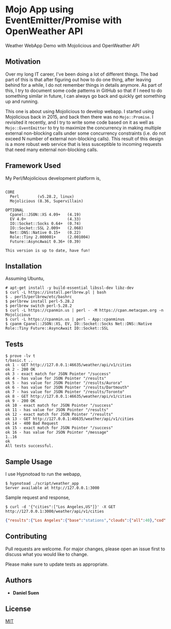 # Mojo App using EventEmitter/Promise with OpenWeather API

Weather WebApp Demo with Mojolicious and OpenWeather API

## Motivation

Over my long IT career, I've been doing a lot of different things. The bad part of this
is that after figuring out how to do one thing, after leaving behind for a while, I
do not remember things in details anymore. As part of this, I try to document some code
patterns in GitHub so that if I need to do something similar in future, I can always
go back and quickly get something up and running.

This one is about using Mojolicious to develop webapp. I started using Mojolicious back
in 2015, and back then there was no `Mojo::Promise`. I revisited it recently, and I try
to write some code based on it as well as `Mojo::EventEmitter` to try to maximize the
concurrency in making multiple external non-blocking calls under some
concurrency constraints (i.e. do not exceed N number of external non-blocking calls).
This result of this design is a more robust web service that is less susceptible to
incoming requests that need many external non-blocking calls.

## Framework Used

My Perl/Mojolicious development platform is,

```

CORE
  Perl        (v5.28.2, linux)
  Mojolicious (8.36, Supervillain)

OPTIONAL
  Cpanel::JSON::XS 4.09+   (4.19)
  EV 4.0+                  (4.33)
  IO::Socket::Socks 0.64+  (0.74)
  IO::Socket::SSL 2.009+   (2.068)
  Net::DNS::Native 0.15+   (0.22)
  Role::Tiny 2.000001+     (2.001004)
  Future::AsyncAwait 0.36+ (0.39)

This version is up to date, have fun!

```

## Installation

Assuming Ubuntu,

```
# apt-get install -y build-essential libssl-dev libz-dev
$ curl -L https://install.perlbrew.pl | bash
$ . perl5/perlbrew/etc/bashrc
$ perlbrew install perl-5.28.2
$ perlbrew switch perl-5.28.2
$ curl -L https://cpanmin.us | perl - -M https://cpan.metacpan.org -n Mojolicious
$ curl -L https://cpanmin.us | perl - App::cpanminus
$ cpanm Cpanel::JSON::XS, EV, IO::Socket::Socks Net::DNS::Native Role::Tiny Future::AsyncAwait IO::Socket::SSL
```

## Tests

```
$ prove -lv t
t/basic.t .. 
ok 1 - GET http://127.0.0.1:46635/weather/api/v1/cities
ok 2 - 200 OK
ok 3 - exact match for JSON Pointer "/success"
ok 4 - has value for JSON Pointer "/results"
ok 5 - has value for JSON Pointer "/results/Aurora"
ok 6 - has value for JSON Pointer "/results/Dartmouth"
ok 7 - has value for JSON Pointer "/results/Toronto"
ok 8 - GET http://127.0.0.1:46635/weather/api/v1/cities
ok 9 - 200 OK
ok 10 - exact match for JSON Pointer "/success"
ok 11 - has value for JSON Pointer "/results"
ok 12 - exact match for JSON Pointer "/results"
ok 13 - GET http://127.0.0.1:46635/weather/api/v1/cities
ok 14 - 400 Bad Request
ok 15 - exact match for JSON Pointer "/success"
ok 16 - has value for JSON Pointer "/message"
1..16
ok
All tests successful.
```

## Sample Usage

I use Hypnotoad to run the webapp,

```
$ hypnotoad ./script/weather_app 
Server available at http://127.0.0.1:3000
```

Sample request and response,

```
$ curl -d '{"cities":["Los Angeles,US"]}' -X GET http://127.0.0.1:3000/weather/api/v1/cities
```
```json
{"results":{"Los Angeles":{"base":"stations","clouds":{"all":40},"cod":200,"coord":{"lat":34.05,"lon":-118.24},"dt":1586633539,"id":5368361,"main":{"feels_like":288.69,"humidity":63,"pressure":1016,"temp":291.16,"temp_max":293.71,"temp_min":288.15},"name":"Los Angeles","sys":{"country":"US","id":3971,"sunrise":1586611562,"sunset":1586658069,"type":1},"timezone":-25200,"visibility":16093,"weather":[{"description":"scattered clouds","icon":"03d","id":802,"main":"Clouds"}],"wind":{"deg":214,"speed":3.94}}},"success":true}
```

## Contributing
Pull requests are welcome. For major changes, please open an issue first to discuss what you would like to change.

Please make sure to update tests as appropriate.

## Authors

* **Daniel Suen**

## License
[MIT](https://choosealicense.com/licenses/mit/)
